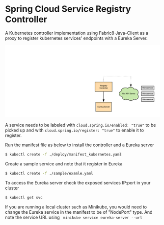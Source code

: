 # Spring Cloud Service Registry Controller

A Kubernetes controller implementation using Fabric8 Java-Client as a proxy
to register kubernetes services' endpoints with a Eureka Server. 

![eureka controller](./images/k8s-eureka-controller.png)

A service needs to be labeled with `cloud.spring.io/enabled: "true"` to be picked 
up and with `cloud.spring.io/register: "true"` to enable it to register.

Run the manifest file as below to install the controller and 
a Eureka server

```bash
$ kubectl create -f ./deploy/manifest_kubernetes.yaml
```

Create a sample service and note that it register in Eureka

```bash
$ kubectl create -f ./sample/examle.yaml
```

To access the Eureka server check the exposed services IP:port in your cluster

```bash
$ kubectl get svc
```

If you are running a local cluster such as Minikube, you would need
to change the Eureka service in the manifest to be of "NodePort" type.
And note the service URL using ``` minikube service eureka-server --url```